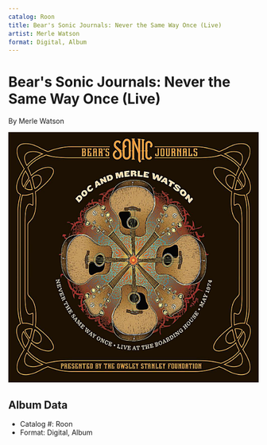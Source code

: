 ```yaml
---
catalog: Roon
title: Bear's Sonic Journals: Never the Same Way Once (Live)
artist: Merle Watson
format: Digital, Album
---
```


# Bear's Sonic Journals: Never the Same Way Once (Live)

By Merle Watson

![](../../assets/albumcovers/Merle_Watson-Bears_Sonic_Journals-_Never_the_Same_Way_Once_Live.png)

## Album Data

- Catalog #: Roon
- Format: Digital, Album

